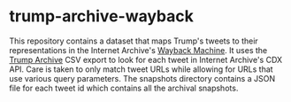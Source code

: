# trump-archive-wayback

This repository contains a dataset that maps Trump's tweets to their
representations in the Internet Archive's [Wayback Machine]. It uses the [Trump
Archive] CSV export to look for each tweet in Internet Archive's CDX API. Care
is taken to only match tweet URLs while allowing for URLs that use various query
parameters. The snapshots directory contains a JSON file for each tweet id which
contains all the archival snapshots.

[Trump Archive]: https://www.thetrumparchive.com/

[Wayback Machine]: https://web.archive.org

[CDX API]: https://github.com/internetarchive/wayback/tree/master/wayback-cdx-server
